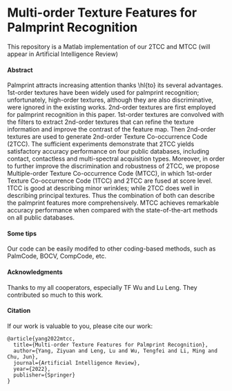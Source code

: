 # Multi-order Texture Features for Palmprint Recognition

This repository is a Matlab implementation of our 2TCC and MTCC (will appear in Artificial Intelligence Review)

#### Abstract
Palmprint attracts increasing attention thanks \hl{to} its several advantages. 1st-order textures have been widely used for palmprint recognition; unfortunately, high-order textures, although they are also discriminative, were ignored in the existing works. 2nd-order textures are first employed for palmprint recognition in this paper. 1st-order textures are convolved with the filters to extract 2nd-order textures that can refine the texture information and improve the contrast of the feature map. Then 2nd-order textures are used to generate 2nd-order Texture Co-occurrence Code (2TCC). The sufficient experiments demonstrate that 2TCC yields satisfactory accuracy performance on four public databases, including contact, contactless and multi-spectral acquisition types. Moreover, in order to further improve the discrimination and robustness of 2TCC, we propose Multiple-order Texture Co-occurrence Code (MTCC), in which 1st-order Texture Co-occurrence Code (1TCC) and 2TCC are fused at score level. 1TCC is good at describing minor wrinkles; while 2TCC does well in describing principal textures. Thus the combination of both can describe the palmprint features more comprehensively. MTCC achieves remarkable accuracy performance when compared with the state-of-the-art methods on all public databases.

#### Some tips
Our code can be easily modifed to other coding-based methods, such as PalmCode, BOCV, CompCode, etc.

#### Acknowledgments
Thanks to my all cooperators, especially TF Wu and Lu Leng. They contributed so much to this work.

#### Citation
If our work is valuable to you, please cite our work:
```
@article{yang2022mtcc,
  title={Multi-order Texture Features for Palmprint Recognition},
  author={Yang, Ziyuan and Leng, Lu and Wu, Tengfei and Li, Ming and Chu, Jun},
  journal={Artificial Intelligence Review},
  year={2022},
  publisher={Springer}
}
```
